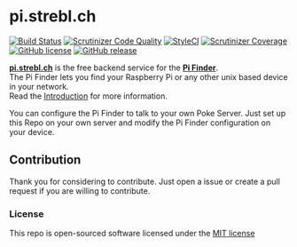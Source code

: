 # pi.strebl.ch
[![Build Status](https://img.shields.io/travis/strebl/pi.strebl.ch.svg?style=flat-square)](https://travis-ci.org/strebl/pi.strebl.ch)
[![Scrutinizer Code Quality](https://img.shields.io/scrutinizer/g/strebl/pi.strebl.ch.svg?style=flat-square)](https://scrutinizer-ci.com/g/strebl/pi.strebl.ch/?branch=master)
[![StyleCI](https://styleci.io/repos/33052778/shield)](https://styleci.io/repos/33052778)
[![Scrutinizer Coverage](https://img.shields.io/scrutinizer/coverage/g/strebl/pi.strebl.ch.svg?style=flat-square)](https://scrutinizer-ci.com/g/strebl/pi.strebl.ch/code-structure/master)
[![GitHub license](https://img.shields.io/github/license/strebl/pi.strebl.ch.svg?style=flat-square)](https://github.com/strebl/pi.strebl.ch/blob/master/LICENSE)
[![GitHub release](https://img.shields.io/github/release/strebl/pi.strebl.ch.svg?style=flat-square)](https://github.com/strebl/pi.strebl.ch/releases)

[**pi.strebl.ch**](https://pi.strebl.ch) is the free backend service for the [**Pi Finder**](https://github.com/strebl/pi-finder#pi-finder-).  
The Pi Finder lets you find your Raspberry Pi or any other unix based device in your network.  
Read the [Introduction](https://pi.strebl.ch/getting-started#Introduction) for more information.

You can configure the Pi Finder to talk to your own Poke Server. Just set up this Repo on your own server and modify the Pi Finder configuration on your device.

## Contribution
Thank you for considering to contribute. Just open a issue or create a pull request if you are willing to contribute.

### License

This repo is open-sourced software licensed under the [MIT license](http://opensource.org/licenses/MIT)
